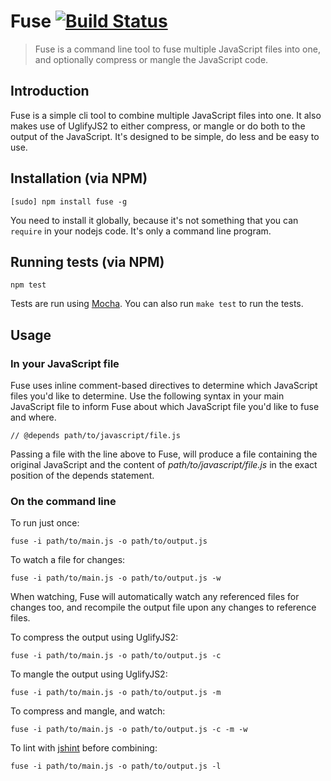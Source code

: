 # Fuse [![Build Status](https://travis-ci.org/smebberson/fuse.png?branch=master)](https://travis-ci.org/smebberson/fuse)

> Fuse is a command line tool to fuse multiple JavaScript files into one, and optionally compress or mangle the JavaScript code.

## Introduction

Fuse is a simple cli tool to combine multiple JavaScript files into one. It also makes use of UglifyJS2 to either compress, or mangle or do both to the output of the JavaScript. It's designed to be simple, do less and be easy to use.

## Installation (via NPM)

	[sudo] npm install fuse -g

You need to install it globally, because it's not something that you can `require` in your nodejs code. It's only a command line program.

## Running tests (via NPM)

	npm test

Tests are run using [Mocha][mocha]. You can also run `make test` to run the tests.

## Usage

### In your JavaScript file

Fuse uses inline comment-based directives to determine which JavaScript files you'd like to determine. Use the following syntax in your main JavaScript file to inform Fuse about which JavaScript file you'd like to fuse and where.

	// @depends path/to/javascript/file.js

Passing a file with the line above to Fuse, will produce a file containing the original JavaScript and the content of *path/to/javascript/file.js* in the exact position of the depends statement.

### On the command line

To run just once:

	fuse -i path/to/main.js -o path/to/output.js

To watch a file for changes:

	fuse -i path/to/main.js -o path/to/output.js -w

When watching, Fuse will automatically watch any referenced files for changes too, and recompile the output file upon any changes to reference files.

To compress the output using UglifyJS2:

	fuse -i path/to/main.js -o path/to/output.js -c

To mangle the output using UglifyJS2:

	fuse -i path/to/main.js -o path/to/output.js -m

To compress and mangle, and watch:

	fuse -i path/to/main.js -o path/to/output.js -c -m -w

To lint with [jshint][jshint] before combining:

	fuse -i path/to/main.js -o path/to/output.js -l

[mocha]: http://visionmedia.github.com/mocha/
[jshint]: http://www.jshint.com/about/
